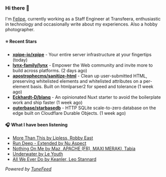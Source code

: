### Hi there 👋

I'm [Felipe](https://felipevm.com), currently working as a Staff Engineer at Transfeera, enthusiastic in technology and occasionally write about my experiences. Also a hobby photographer.

#### ⭐ Recent Stars
- **[xpipe-io/xpipe](https://github.com/xpipe-io/xpipe)** - Your entire server infrastructure at your fingertips (today)
- **[lynx-family/lynx](https://github.com/lynx-family/lynx)** - Empower the Web community and invite more to build across platforms. (2 days ago)
- **[apostrophecms/sanitize-html](https://github.com/apostrophecms/sanitize-html)** - Clean up user-submitted HTML, preserving whitelisted elements and whitelisted attributes on a per-element basis. Built on htmlparser2 for speed and tolerance (1 week ago)
- **[Eckhardt-D/blanq](https://github.com/Eckhardt-D/blanq)** - An opinionated Nuxt starter to avoid the boilerplate work and ship faster (1 week ago)
- **[outerbase/starbasedb](https://github.com/outerbase/starbasedb)** - HTTP SQLite scale-to-zero database on the edge built on Cloudflare Durable Objects. (1 week ago)

#### 🎧 What I have been listening
- [More Than This by Lipless, Robby East](https://open.spotify.com/track/5LMi97PUZJLg83yVlz9IzW)
- [Run Deep - Extended by Nu Aspect](https://open.spotify.com/track/4UBbQTYl5gv4DOIYjsbMdq)
- [Nothing On Me by Maz, APACHE (FR), MAXI MERAKI, Tabia](https://open.spotify.com/track/1Rh8OSTma2g6BdfBYXiTrq)
- [Underwater by Le Youth](https://open.spotify.com/track/6qnULXVFGfFqPj0Hpj0tIG)
- [All We Ever Do by Keanler, Leo Stannard](https://open.spotify.com/track/1J0k2Hz5YkuMwpUG2bOxjw)

_Powered by [TuneFeed](https://tunefeed.app?ref=github.com)_
